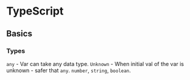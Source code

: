 # TypeScript

## Basics

### Types

`any` - Var can take any data type.
`Unknown` - When initial val of the var is unknown - safer that `any`.
`number`, `string`, `boolean`.
